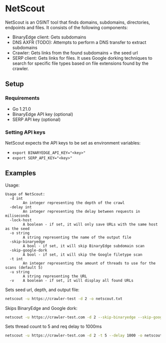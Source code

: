 # NetScout
NetScout is an OSINT tool that finds domains, subdomains, directories, endpoints and files.
It consists of the following components:
- BinaryEdge client: Gets subdomains
- DNS AXFR (TODO): Attempts to perform a DNS transfer to extract subdomains
- Crawler: Gets links from the found subdomains + the seed url
- SERP client: Gets links for files. It uses Google dorking techniques to search for specific file types based on file extensions found by the crawler.  

## Setup
### Requirements
- Go 1.21.0
- BinaryEdge API key (optional)
- SERP API key (optional)

### Setting API keys
NetScout expects the API keys to be set as environment variables:
- ```export BINARYEDGE_API_KEY="<key>"```
- ```export SERP_API_KEY="<key>"```

## Examples 
Usage:
```
Usage of NetScout:
  -d int
        An integer representing the depth of the crawl
  -delay int
        An integer representing the delay between requests in miliseconds
  -lock-host
        A boolean - if set, it will only save URLs with the same host as the seed
  -o string
        A string representing the name of the output file
  -skip-binaryedge
        A bool - if set, it will skip BinaryEdge subdomain scan
  -skip-google-dork
        A bool - if set, it will skip the Google filetype scan
  -t int
        An integer representing the amount of threads to use for the scans (default 5)
  -u string
        A string representing the URL
  -v    A boolean - if set, it will display all found URLs
```

Sets seed url, depth, and output file:
```sh
netscout -u https://crawler-test -d 2 -o netscout.txt
```

Skips BinaryEdge and Google dork:
```sh
netscout -u https://crawler-test.com -d 2 --skip-binaryedge --skip-google-dork -o netscout.txt
```

Sets thread count to 5 and req delay to 1000ms
```sh
netscout -u https://crawler-test.com -d 2 -t 5 --delay 1000 -o netscout.txt
```
